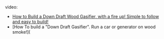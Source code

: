 video:
- [How to Build a Down Draft Wood Gasifier, with a fire up! Simple to follow and easy to build!](https://youtu.be/MTDzdzPv9Lk)
- [How To build a "Down Draft Gasifier". Run a car or generator on wood smoke!](
